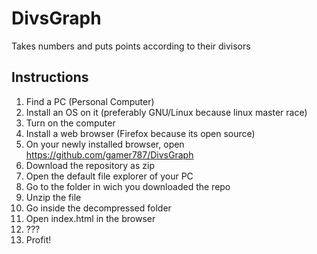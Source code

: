# DivsGraph
Takes numbers and puts points according to their divisors

## Instructions
1. Find a PC (Personal Computer)
2. Install an OS on it (preferably GNU/Linux because linux master race)
3. Turn on the computer
4. Install a web browser (Firefox because its open source)
5. On your newly installed browser, open https://github.com/gamer787/DivsGraph
6. Download the repository as zip
7. Open the default file explorer of your PC
8. Go to the folder in wich you downloaded the repo
9. Unzip the file
10. Go inside the decompressed folder
11. Open index.html in the browser
12. ???
13. Profit!
